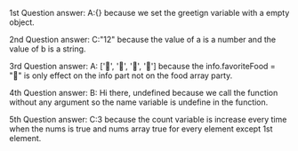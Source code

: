 1st Question answer: A:{} because we set the greetign variable with a empty object. 

2nd Question answer: C:"12" because the value of a is a number and the value of b is a string.

3rd Question answer: A: ['🍕', '🍫', '🥑', '🍔'] because the info.favoriteFood = "🍝" is only effect on the info part not on the food array party.

4th Question answer: B: Hi there, undefined because we call the function without any argument so the name variable is undefine in the function.

5th Question answer: C:3 because the count variable is increase every time when the nums is true and nums array true for every element except 1st element.